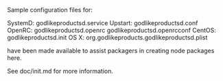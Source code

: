 Sample configuration files for:

SystemD: godlikeproductsd.service
Upstart: godlikeproductsd.conf
OpenRC:  godlikeproductsd.openrc
         godlikeproductsd.openrcconf
CentOS:  godlikeproductsd.init
OS X:    org.godlikeproducts.godlikeproductsd.plist

have been made available to assist packagers in creating node packages here.

See doc/init.md for more information.
